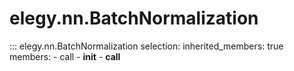 # elegy.nn.BatchNormalization

::: elegy.nn.BatchNormalization
    selection:
        inherited_members: true
        members:
            - call
            - __init__
            - __call__